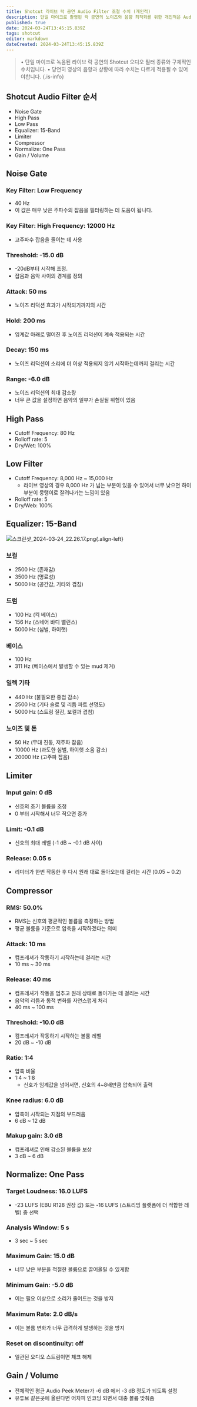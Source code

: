 ```yaml
---
title: Shotcut 라이브 락 공연 Audio Filter 조절 수치 (개인적)
description: 단일 마이크로 촬영된 락 공연의 노이즈와 음향 최적화를 위한 개인적은 Audio Filters 설정
published: true
date: 2024-03-24T13:45:15.839Z
tags: shotcut
editor: markdown
dateCreated: 2024-03-24T13:45:15.839Z
---
```


> • 단일 마이크로 녹음된 라이브 락 공연의 Shotcut 오디오 필터 종류와 구체적인 수치입니다.
> • 당연히 영상의 음향과 상황에 따라 수치는 다르게 적용될 수 있어야합니다.
{.is-info}

## Shotcut Audio Filter 순서

- Noise Gate
- High Pass
- Low Pass
- Equalizer: 15-Band
- Limiter
- Compressor
- Normalize: One Pass
- Gain / Volume

## Noise Gate

### Key Filter: Low Frequency

- 40 Hz
- 이 값은 매우 낮은 주파수의 잡음을 필터링하는 데 도움이 됩니다. 

### Key Filter: High Frequency: 12000 Hz

- 고주파수 잡음을 줄이는 데 사용

### Threshold: -15.0 dB

- -20dB부터 시작해 조정. 
- 잡음과 음악 사이의 경계를 정의

### Attack: 50 ms

- 노이즈 리덕션 효과가 시작되기까지의 시간

### Hold: 200 ms
- 임계값 아래로 떨어진 후 노이즈 리덕션이 계속 적용되는 시간

### Decay: 150 ms
- 노이즈 리덕션이 소리에 더 이상 적용되지 않기 시작하는데까지 걸리는 시간

### Range: -6.0 dB

- 노이즈 리덕션의 최대 감소량
- 너무 큰 값을 설정하면 음악의 일부가 손실될 위험이 있음

## High Pass

- Cutoff Frequency: 80 Hz
-  Rolloff rate: 5
- Dry/Wet: 100%

## Low Filter

- Cutoff Frequency: 8,000 Hz ~ 15,000 Hz
  - 라이브 영상의 경우 8,000 Hz 가 넘는 부분이 있을 수 있어서 너무 낮으면 하이 부분이 뭉탱이로 잘려나가는 느낌이 있음
- Rolloff rate: 5
- Dry/Web: 100%

## Equalizer: 15-Band

![스크린샷_2024-03-24_22.26.17.png](/스크린샷_2024-03-24_22.26.17.png){.align-left}

### 보컬

- 2500 Hz (존재감)
- 3500 Hz (명료성)
- 5000 Hz (공간감, 기타와 겹침)

### 드럼

- 100 Hz (킥 베이스)
- 156 Hz (스네어 바디 밸런스)
- 5000 Hz (심벌, 하이햇)

### 베이스

- 100 Hz
- 311 Hz (베이스에서 발생할 수 있는 mud 제거)

### 일렉 기타

- 440 Hz (불필요한 중첩 감소)
- 2500 Hz (기타 솔로 및 리듬 파트 선명도)
- 5000 Hz (스트링 질감, 보컬과 겹침)

### 노이즈 및 톤

- 50 Hz (무대 진동, 저주파 잡음)
- 10000 Hz (과도한 심벌, 하이햇 소음 감소)
- 20000 Hz (고주파 잡음)

## Limiter

### Input gain: 0 dB

- 신호의 초기 볼륨을 조정
- 0 부터 시작해서 너무 작으면 증가

### Limit: -0.1 dB

- 신호의 최대 레벨 (-1 dB ~ -0.1 dB 사이)

### Release: 0.05 s

- 리미터가 한번 작동한 후 다시 원래 대로 돌아오는데 걸리는 시간 (0.05 ~ 0.2)

## Compressor

### RMS: 50.0%

- RMS는 신호의 평균적인 볼륨을 측정하는 방법
- 평균 볼륨을 기준으로 압축을 시작하겠다는 의미

### Attack: 10 ms

- 컴프레셔가 작동하기 시작하는데 걸리는 시간
- 10 ms ~ 30 ms

### Release: 40 ms

- 컴프레셔가 작동을 멈추고 원래 상태로 돌아가는 데 걸리는 시간
- 음악의 리듬과 동적 변화를 자연스럽게 처리
- 40 ms ~ 100 ms

### Threshold: -10.0 dB

- 컴프레셔가 작동하기 시작하는 볼륨 레벨
- 20 dB ~ -10 dB

### Ratio: 1:4

- 압축 비율
- 1:4 ~ 1:8 
  - 신호가 임계값을 넘어서면, 신호의 4~8배만큼 압축되어 출력


### Knee radius: 6.0 dB

- 압축이 시작되는 지점의 부드러움
- 6 dB ~ 12 dB

### Makup gain: 3.0 dB

- 컴프레셔로 인해 감소된 볼륨을 보상
- 3 dB ~ 6 dB

## Normalize: One Pass

### Target Loudness: 16.0 LUFS

- -23 LUFS (EBU R128 권장 값) 또는 -16 LUFS (스트리밍 플랫폼에 더 적합한 레벨) 중 선택

### Analysis Window: 5 s

- 3 sec ~ 5 sec

### Maximum Gain: 15.0 dB

- 너무 낮은 부분을 적절한 볼륨으로 끌어올릴 수 있게함

### Minimum Gain: -5.0 dB

- 이는 필요 이상으로 소리가 줄어드는 것을 방지

### Maximum Rate: 2.0 dB/s

- 이는 볼륨 변화가 너무 급격하게 발생하는 것을 방지

### Reset on discontinuity: off

- 일관된 오디오 스트림이면 체크 해제

## Gain / Volume

- 전체적인 평균 Audio Peek Meter가 -6 dB 에서 -3 dB 정도가 되도록 설정
- 유튜브 같은곳에 올린다면 어차피 인코딩 되면서 대충 볼륨 맞춰줌